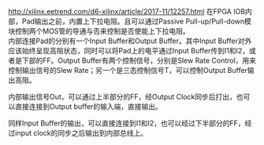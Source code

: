 http://xilinx.eetrend.com/d6-xilinx/article/2017-11/12257.html
在FPGA IOB内部，Pad输出之前，内置上下拉电阻。且可以通过Passive Pull-up/Pull-down模块控制两个MOS管的导通与否来控制是否使能上下拉电阻。  
内部连接Pad的分别有一个Input Buffer和Output Buffer。其中Input Buffer对外应该始终呈现高阻状态，同时可以将Pad上的电平通过Input Buffer传到I1和I2，或者是下部的FF。Output Buffer有两个控制信号，分别是Slew Rate Control，用来控制输出信号的Slew Rate；另一个是三态控制信号T，可以控制Output Buffer输出高阻。

内部输出信号Out，可以通过上半部分的FF，经Output Clock同步后打出，也可以直接连接到Output buffer的输入端，直接输出。

同样Input Buffer的输出，可以直接连接到I1和I2，也可以经过下半部分的FF，经过input clock的同步之后输出到内部总线上。
